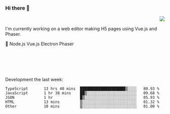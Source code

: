 ### Hi there 👋

<img align="right" src="https://github-readme-stats.vercel.app/api?username=jasonpanggo"/>

<br>
<p align="left">
I'm currently working on a web editor making H5 pages using Vue.js and Phaser.
</p>
<p align="left">
📖 Node.js Vue.js Electron Phaser
</p>
<br>
<br>
<br>
<br>

Development the last week:
<!--START_SECTION:waka-->

```text
TypeScript       13 hrs 40 mins  ████████████████████▒░░░░   80.93 %
JavaScript       1 hr 38 mins    ██▒░░░░░░░░░░░░░░░░░░░░░░   09.68 %
JSON             1 hr            █▒░░░░░░░░░░░░░░░░░░░░░░░   05.93 %
HTML             13 mins         ▒░░░░░░░░░░░░░░░░░░░░░░░░   01.32 %
Other            10 mins         ▒░░░░░░░░░░░░░░░░░░░░░░░░   01.00 %
```

<!--END_SECTION:waka-->

<!--
**JASONPANGGO/jasonpanggo** is a ✨ _special_ ✨ repository because its `README.md` (this file) appears on your GitHub profile.

Here are some ideas to get you started:

- 🔭 I’m currently working on ...
- 🌱 I’m currently learning ...
- 👯 I’m looking to collaborate on ...
- 🤔 I’m looking for help with ...
- 💬 Ask me about ...
- 📫 How to reach me: ...
- 😄 Pronouns: ...
- ⚡ Fun fact: ...
-->
